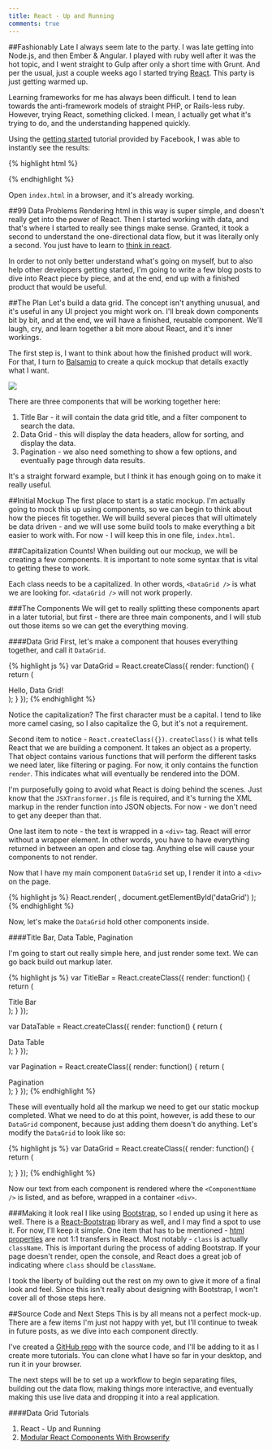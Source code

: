 ```yaml
---
title: React - Up and Running
comments: true
---
```


##Fashionably Late
I always seem late to the party. I was late getting into Node.js, and then Ember & Angular. I played with ruby well after it was the hot topic, and I went straight to Gulp after only a short time with Grunt. And per the usual, just a couple weeks ago I started trying [React](https://facebook.github.io/react/). This party is just getting warmed up.

Learning frameworks for me has always been difficult.  I tend to lean towards the anti-framework models of straight PHP, or Rails-less ruby.  However, trying React, something clicked. I mean, I actually get what it's trying to do, and the understanding happened quickly.

Using the [getting started](https://facebook.github.io/react/docs/getting-started.html) tutorial provided by Facebook, I was able to instantly see the results:

{% highlight html %}
<!DOCTYPE html>
<html>
  <head>
    <script src="https://cdnjs.cloudflare.com/ajax/libs/react/0.13.1/react.min.js"></script>
    <script src="https://cdnjs.cloudflare.com/ajax/libs/react/0.13.1/JSXTransformer.js"></script>
  </head>
  <body>
    <div id="example"></div>
    <script type="text/jsx">
      React.render(
        <h1>Hello, world!</h1>,
        document.getElementById('example')
      );
    </script>
  </body>
</html>
{% endhighlight %}

Open `index.html` in a browser, and it's already working.

##99 Data Problems
Rendering html in this way is super simple, and doesn't really get into the power of React. Then I started working with data, and that's where I started to really see things make sense.  Granted, it took a second to understand the one-directional data flow, but it was literally only a second. You just have to learn to [think in react](http://facebook.github.io/react/docs/thinking-in-react.html).

In order to not only better understand what's going on myself, but to also help other developers getting started, I'm going to write a few blog posts to dive into React piece by piece, and at the end, end up with a finished product that would be useful.

##The Plan
Let's build a data grid.  The concept isn't anything unusual, and it's useful in any UI project you might work on.  I'll break down components bit by bit, and at the end, we will have a finished, reusable component.  We'll laugh, cry, and learn together a bit more about React, and it's inner workings.  

The first step is, I want to think about how the finished product will work. For that, I turn to [Balsamiq](https://balsamiq.com/) to create a quick mockup that details exactly what I want.

<img src="../../../assets/images/data_grid_mockup.png" class="img-responsive" />

There are three components that will be working together here:
1. Title Bar - it will contain the data grid title, and a filter component to search the data.
2. Data Grid - this will display the data headers, allow for sorting, and display the data.
3. Pagination - we also need something to show a few options, and eventually page through data results.

It's a straight forward example, but I think it has enough going on to make it really useful.

##Initial Mockup
The first place to start is a static mockup.  I'm actually going to mock this up using components, so we can begin to think about how the pieces fit together. We will build several pieces that will ultimately be data driven - and we will use some build tools to make everything a bit easier to work with. For now - I will keep this in one file, `index.html`.

###Capitalization Counts!
When building out our mockup, we will be creating a few components.  It is important to note some syntax that is vital to getting these to work.

Each class needs to be a capitalized.  In other words, `<DataGrid />` is what we are looking for. `<dataGrid />` will not work properly.


###The Components
We will get to really splitting these components apart in a later tutorial, but first - there are three main components, and I will stub out those items so we can get the everything moving.

####Data Grid
First, let's make a component that houses everything together, and call it `DataGrid`.  

{% highlight js %}
var DataGrid = React.createClass({
  render: function() {
    return (
      <div>
        Hello, Data Grid!
      </div>
    );
  }
});
{% endhighlight %}

Notice the capitalization? The first character  must be a capital. I tend to like more camel casing, so I also capitalize the G, but it's not a requirement.  

Second item to notice - `React.createClass({})`.  `createClass()` is what tells React that we are building a component.  It takes an object as a property. That object contains various functions that will perform the different tasks we need later, like filtering or paging.  For now, it only contains the function `render`.  This indicates what will eventually be rendered into the DOM.  

I'm purposefully going to avoid what React is doing behind the scenes. Just know that the `JSXTransformer.js` file is required, and it's turning the XML markup in the render function into JSON objects. For now - we don't need to get any deeper than that.

One last item to note - the text is wrapped in a `<div>` tag.  React will error without a wrapper element. In other words, you have to have everything returned in between an open and close tag.  Anything else will cause your components to not render.

Now that I have my main component `DataGrid` set up, I render it into a `<div>` on the page.

{% highlight js %}
React.render(
  <DataGrid />,
  document.getElementById('dataGrid')
);
{% endhighlight %}

Now, let's make the `DataGrid` hold other components inside.

####Title Bar, Data Table, Pagination

I'm going to start out really simple here, and just render some text.  We can go back build out markup later.

{% highlight js %}
var TitleBar = React.createClass({
  render: function() {
    return (
      <div>
        Title Bar
      </div>
    );
  }
});

var DataTable = React.createClass({
  render: function() {
    return (
      <div>
        Data Table
      </div>
    );
  }
});

var Pagination = React.createClass({
  render: function() {
    return (
      <div>
        Pagination
      </div>
    );
  }
});
{% endhighlight %}

These will eventually hold all the markup we need to get our static mockup completed. What we need to do at this point, however, is add these to our `DataGrid` component, because just adding them doesn't do anything. Let's modify the `DataGrid` to look like so:

{% highlight js %}
var DataGrid = React.createClass({
  render: function() {
    return (
      <div>
        <TitleBar />
        <DataTable />
        <Pagination />
      </div>
    );
  }
});
{% endhighlight %}

Now our text from each component is rendered where the `<ComponentName />` is listed, and as before, wrapped in a container `<div>`.  

###Making it look real
I like using [Bootstrap](http://getbootstrap.com/), so I ended up using it here as well. There is a [React-Bootstrap](http://react-bootstrap.github.io/) library as well, and I may find a spot to use it. For now, I'll keep it simple. One item that has to be mentioned - [html properties](https://facebook.github.io/react/docs/tags-and-attributes.html) are not 1:1 transfers in React.  Most notably - `class` is actually `className`. This is important during the process of adding Bootstrap.  If your page doesn't render, open the console, and React does a great job of indicating where `class` should be `className`.

I took the liberty of building out the rest on my own to give it more of a final look and feel. Since this isn't really about designing with Bootstrap, I won't cover all of those steps here.

##Source Code and Next Steps
This is by all means not a perfect mock-up. There are a few items I'm just not happy with yet, but I'll continue to tweak in future posts, as we dive into each component directly.

I've created a [GitHub repo](https://github.com/kellyjandrews/react-tutorial/tree/static-mockup) with the source code, and I'll be adding to it as I create more tutorials.  You can clone what I have so far in your desktop, and run it in your browser.  

The next steps will be to set up a workflow to begin separating files, building out the data flow, making things more interactive, and eventually making this use live data and dropping it into a real application.

####Data Grid Tutorials
1. React - Up and Running
2. [Modular React Components With Browserify](http://www.kellyjandrews.com/2015/04/01/modular-react-components-with-browserify.html)
